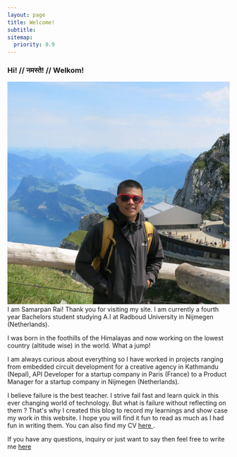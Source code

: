 ```yaml
---
layout: page
title: Welcome!
subtitle:
sitemap:
  priority: 0.9
---
```


### Hi! // नमस्ते! // Welkom!

<img class="circularimage" src="/assets/img/me.jpg" alt="Samarpan's portrait"  />
I am Samarpan Rai! Thank you for visiting my site. I am currently a fourth year Bachelors student studying A.I at Radboud University in Nijmegen (Netherlands).




I was born in the foothills of the Himalayas and now working on the lowest country (altitude wise) in the world. What a jump!

I am always curious about everything so I have worked in projects ranging from embedded circuit development for a creative agency in Kathmandu (Nepal), API Developer for a startup company in Paris (France) to a Product Manager for a startup company in Nijmegen (Netherlands).

I believe failure is the best teacher. I strive fail fast and learn quick in this ever changing world of technology. But what is failure without reflecting on them ? That's why I created this blog to record my learnings and show case my work in this website. I hope you will find it fun to read as much as I had fun in writing them. You can also find my CV <a href="/resume/"> here </a>.

If you have any questions, inquiry or just want to say then feel free to write me <a href = "mailto: samarpan-rai@live.com">here</a>
